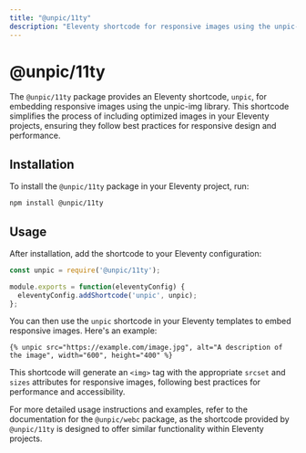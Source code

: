 ```yaml
---
title: "@unpic/11ty"
description: "Eleventy shortcode for responsive images using the unpic-img library"
---
```


# @unpic/11ty

The `@unpic/11ty` package provides an Eleventy shortcode, `unpic`, for embedding responsive images using the unpic-img library. This shortcode simplifies the process of including optimized images in your Eleventy projects, ensuring they follow best practices for responsive design and performance.

## Installation

To install the `@unpic/11ty` package in your Eleventy project, run:

```bash
npm install @unpic/11ty
```

## Usage

After installation, add the shortcode to your Eleventy configuration:

```js
const unpic = require('@unpic/11ty');

module.exports = function(eleventyConfig) {
  eleventyConfig.addShortcode('unpic', unpic);
};
```

You can then use the `unpic` shortcode in your Eleventy templates to embed responsive images. Here's an example:

```njk
{% unpic src="https://example.com/image.jpg", alt="A description of the image", width="600", height="400" %}
```

This shortcode will generate an `<img>` tag with the appropriate `srcset` and `sizes` attributes for responsive images, following best practices for performance and accessibility.

For more detailed usage instructions and examples, refer to the documentation for the `@unpic/webc` package, as the shortcode provided by `@unpic/11ty` is designed to offer similar functionality within Eleventy projects.
